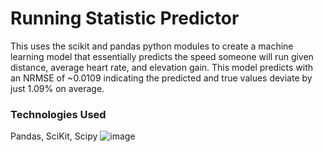 # Running Statistic Predictor
This uses the scikit and pandas python modules to create a machine learning model that essentially predicts the speed someone will run given distance, average heart rate, and elevation gain. This model predicts with an NRMSE of ~0.0109 indicating the predicted and true values deviate by just 1.09% on average.
### Technologies Used
Pandas, SciKit, Scipy
![image](https://github.com/Ianj751/Running-Stats-Predictor/assets/136002718/3c52e257-d626-474e-a10f-4aaa64e7602b)
